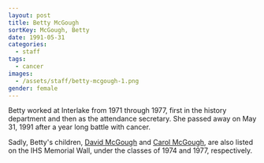```yaml
---
layout: post
title: Betty McGough
sortKey: McGough, Betty
date: 1991-05-31
categories:
  - staff
tags:
  - cancer
images:
  - /assets/staff/betty-mcgough-1.png
gender: female
---
```

Betty worked at Interlake from 1971 through 1977, first in the history department and then as the attendance secretary. She passed away on May 31, 1991 after a year long battle with cancer.

Sadly, Betty's children, [David McGough](https://ihsmemorial.org/class-of-1974/david-raymond-mcgough/) and [Carol McGough](https://ihsmemorial.org/class-of-1977/carol-j-mcgough/), are also listed on the IHS Memorial Wall, under the classes of 1974 and 1977, respectively.